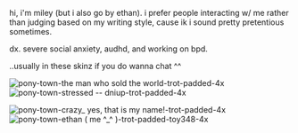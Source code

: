 hi, i'm miley (but i also go by ethan). i prefer people interacting w/ me rather than judging based on my writing style, cause ik i sound pretty pretentious sometimes. 


dx. severe social anxiety, audhd, and working on bpd.


..usually in these skinz if you do wanna chat ^^

![pony-town-the man who sold the world-trot-padded-4x](https://github.com/user-attachments/assets/f4eae41f-5c55-484a-b4f1-f0a9552a16e8)
![pony-town-stressed -- dniup-trot-padded-4x](https://github.com/user-attachments/assets/b78ad28d-f0e3-41b2-824a-f5d2a9978eca)


![pony-town-crazy_ yes, that is my name!-trot-padded-4x](https://github.com/user-attachments/assets/89e8bf5b-e31e-4ca9-8fad-b9c274f009bd)
![pony-town-ethan ( me ^_^ )-trot-padded-toy348-4x](https://github.com/user-attachments/assets/ffe69917-8818-4e05-ad12-e2f78aea3f15)

